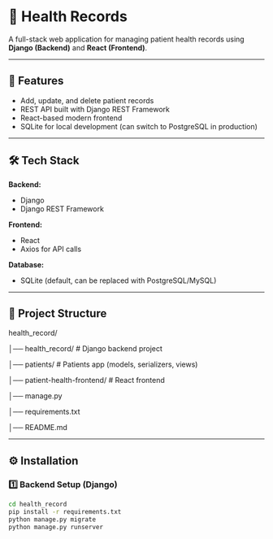# 🏥 Health Records

A full-stack web application for managing patient health records using **Django (Backend)** and **React (Frontend)**.

---

## 🚀 Features
- Add, update, and delete patient records
- REST API built with Django REST Framework
- React-based modern frontend
- SQLite for local development (can switch to PostgreSQL in production)

---

## 🛠️ Tech Stack
**Backend:**
- Django
- Django REST Framework

**Frontend:**
- React
- Axios for API calls

**Database:**
- SQLite (default, can be replaced with PostgreSQL/MySQL)

---

## 📂 Project Structure
health_record/

│── health_record/ # Django backend project

│── patients/ # Patients app (models, serializers, views)

│── patient-health-frontend/ # React frontend

│── manage.py

│── requirements.txt

│── README.md


---

## ⚙️ Installation

### 1️⃣ Backend Setup (Django)
```bash
cd health_record
pip install -r requirements.txt
python manage.py migrate
python manage.py runserver
